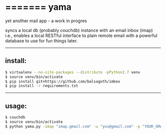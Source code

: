 =======
yama
====
yet another mail app - a work in progres

syncs a local db (probably couchdb) instance with an email inbox (imap)
i.e., enables a local RESTful interface to plain remote email with
a powerful database to use for fun things later.

---
install:
---
```bash
$ virtualenv --no-site-packages --distribute -pPython2.7 venv
$ source venv/bin/activate
$ pip install git+https://github.com/balsagoth/imbox
$ pip install -r requirements.txt
```

---
usage:
---
```bash
$ couchdb
$ source venv/bin/activate
$ python yama.py -imap "imap.gmail.com" -u "you@gmail.com" -p "YOUR_GMAIL_PW" -db "http://127.0.0.1:5984/"
```
